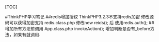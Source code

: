 [TOC]

#ThinkPHP学习笔记
##redis增加授权
ThinkPHP3.2.3不支持redis加密
修改源码可以获得加密支持
redis.class.php
修改new reids(); 后 使用redis.auth();
##增加所有方法前调用
App.class.php
invokeAction();
增加判断是否有_before方法，如果有就调用.